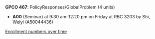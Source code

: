 **GPCO 467**: PolicyResponses/GlobalProblem (4 units)

- **A00** (Seminar) at 9:30 am–12:20 pm on Friday at RBC 3203 by Shi, Weiyi (A50044436)

[Enrollment numbers over time](./GPCO467.tsv)
